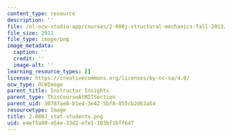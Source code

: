 ```yaml
---
content_type: resource
description: ''
file: /ol-ocw-studio-app/courses/2-080j-structural-mechanics-fall-2013/e4ef5a99a54e33d2efe1103bf1bff647_2-080J_stat-students.png
file_size: 2911
file_type: image/png
image_metadata:
  caption: ''
  credit: ''
  image-alt: ''
learning_resource_types: []
license: https://creativecommons.org/licenses/by-nc-sa/4.0/
ocw_type: OCWImage
parent_title: Instructor Insights
parent_type: ThisCourseAtMITSection
parent_uid: 30787ae8-b1e4-3e42-5bf8-855cb2d63a54
resourcetype: Image
title: 2-080J_stat-students.png
uid: e4ef5a99-a54e-33d2-efe1-103bf1bff647
---
```

